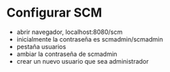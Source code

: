 # Configurar SCM
* abrir navegador, localhost:8080/scm
* inicialmente la contraseña es scmadmin/scmadmin
* pestaña usuarios
* ambiar la contraseña de scmadmin
* crear un nuevo usuario que sea administrador
